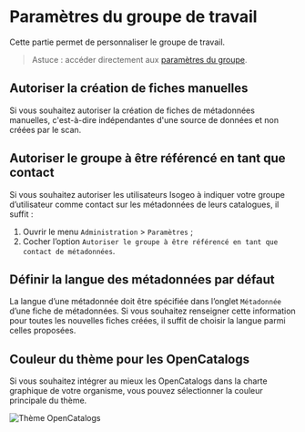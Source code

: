 # Paramètres du groupe de travail

Cette partie permet de personnaliser le groupe de travail.

> Astuce : accéder directement aux [paramètres du groupe](https://app.isogeo.com/admin/settings).


## Autoriser la création de fiches manuelles

Si vous souhaitez autoriser la création de fiches de métadonnées manuelles, c'est-à-dire indépendantes d'une source de données et non créées par le scan.

## Autoriser le groupe à être référencé en tant que contact

Si vous souhaitez autoriser les utilisateurs Isogeo à indiquer votre groupe d’utilisateur comme contact sur les métadonnées de leurs catalogues, il suffit :

1.	Ouvrir le menu `Administration` > `Paramètres` ;
2.	Cocher l’option `Autoriser le groupe à être référencé en tant que contact de métadonnées`.

## Définir la langue des métadonnées par défaut

La langue d’une métadonnée doit être spécifiée dans l’onglet `Métadonnée` d’une fiche de métadonnées. Si vous souhaitez renseigner cette information pour toutes les nouvelles fiches créées, il suffit de choisir la langue parmi celles proposées.

## Couleur du thème pour les OpenCatalogs

Si vous souhaitez intégrer au mieux les OpenCatalogs dans la charte graphique de votre organisme, vous pouvez sélectionner la couleur principale du thème.

![Thème OpenCatalogs](fr/images/adm_global_OC_ThemeSwitcher.gif "Configurer la coleur principale des OpenCatalogs")
